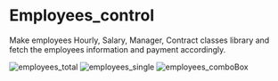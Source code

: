 # Employees_control
Make employees Hourly, Salary, Manager, Contract classes library and fetch the employees information and payment accordingly.



![employees_total](https://user-images.githubusercontent.com/72636598/188315976-e436d485-baf8-4e83-ad90-4ed7ba4d137e.png)
![employees_single](https://user-images.githubusercontent.com/72636598/188315981-14d96b23-eb8d-47b0-addb-674f2ccca2c8.png)
![employees_comboBox](https://user-images.githubusercontent.com/72636598/188315987-e2679159-f16b-4840-acdb-8bfefa0203a6.png)
